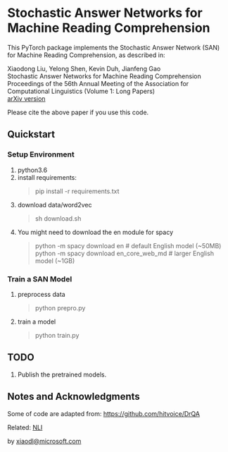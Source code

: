 # Stochastic Answer Networks for Machine Reading Comprehension

This PyTorch package implements the Stochastic Answer Network (SAN) for Machine Reading Comprehension, as described in:

Xiaodong Liu, Yelong Shen, Kevin Duh, Jianfeng Gao<br/>
Stochastic Answer Networks for Machine Reading Comprehension</br>
Proceedings of the 56th Annual Meeting of the Association for Computational Linguistics (Volume 1: Long Papers)<br/>
[arXiv version](https://arxiv.org/abs/1712.03556)

Please cite the above paper if you use this code. 

## Quickstart 

### Setup Environment
1. python3.6
2. install requirements:
   > pip install -r requirements.txt
3. download data/word2vec 
   > sh download.sh
4. You might need to download the en module for spacy
   > python -m spacy download en              # default English model (~50MB)
   > python -m spacy download en_core_web_md  # larger English model (~1GB)

### Train a SAN Model
1. preprocess data
   > python prepro.py
2. train a model
   > python train.py


## TODO
1. Publish the pretrained models.

## Notes and Acknowledgments
Some of code are adapted from: https://github.com/hitvoice/DrQA

Related: <a href="https://arxiv.org/abs/1804.07888">NLI</a>

by
xiaodl@microsoft.com




